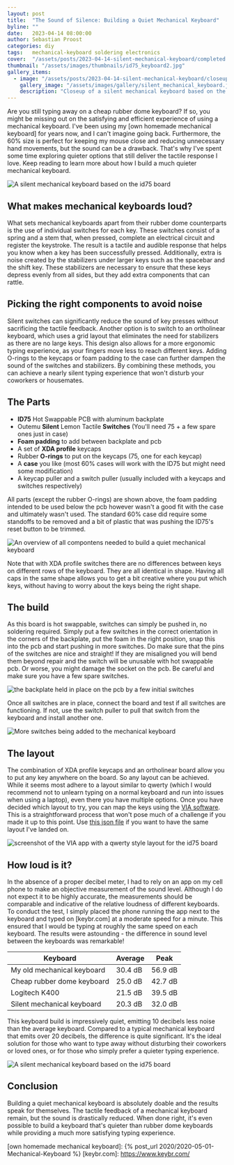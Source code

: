 ```yaml
---
layout: post
title:  "The Sound of Silence: Building a Quiet Mechanical Keyboard"
byline: ""
date:   2023-04-14 08:00:00
author: Sebastian Proost
categories: diy
tags:	mechanical-keyboard soldering electronics
cover:  "/assets/posts/2023-04-14-silent-mechanical-keyboard/completed.jpg"
thumbnail: "/assets/images/thumbnails/id75_keyboard2.jpg"
gallery_items:
  - image: "/assets/posts/2023-04-14-silent-mechanical-keyboard/closeup.jpg"
    gallery_image: "/assets/images/gallery/silent_mechanical_keyboard.jpg"
    description: "Closeup of a silent mechanical keyboard based on the id75 board."
---
```


Are you still typing away on a cheap rubber dome keyboard? If so, you might be missing out on the satisfying and 
efficient experience of using a mechanical keyboard. I've been using my [own homemade mechanical keyboard] for 
years now, and I can't imagine going back. Furthermore, the 60% size is perfect for keeping my mouse close 
and reducing unnecessary hand movements, but the sound can be a drawback. That's why I've spent some time exploring 
quieter options that still deliver the tactile response I love. Keep reading to learn more about how I build a much
quieter mechanical keyboard.

![A silent mechanical keyboard based on the id75 board](/assets/posts/2023-04-14-silent-mechanical-keyboard/completed.jpg)

## What makes mechanical keyboards loud?

What sets mechanical keyboards apart from their rubber dome counterparts is the use of individual switches for each key. 
These switches consist of a spring and a stem that, when pressed, complete an electrical circuit and register the 
keystroke. The result is a tactile and audible response that helps you know when a key has been successfully pressed.
Additionally, extra is noise created by the stabilizers under larger keys such as the spacebar and the shift key. These 
stabilizers are necessary to ensure that these keys depress evenly from all sides, but they add extra 
components that can rattle. 

## Picking the right components to avoid noise

Silent switches can significantly reduce the sound of key presses without sacrificing the tactile feedback. Another 
option is to switch to an ortholinear keyboard, which uses a grid layout that eliminates the need for stabilizers 
as there are no large keys. This design also allows for a more ergonomic typing experience, as your fingers move 
less to reach different keys. Adding O-rings to the keycaps or foam padding to the case can further dampen the sound 
of the switches and stabilizers. By combining these methods, you can achieve a nearly silent typing experience 
that won't disturb your coworkers or housemates.

## The Parts

  * **ID75** Hot Swappable PCB with aluminum backplate
  * Outemu **Silent** Lemon Tactile **Switches** (You'll need 75 + a few spare ones just in case)
  * **Foam padding** to add between backplate and pcb
  * A set of **XDA profile** keycaps
  * Rubber **O-rings** to put on the keycaps (75, one for each keycap)
  * A **case** you like (most 60% cases will work with the ID75 but might need some modification)
  * A keycap puller and a switch puller (usually included with a keycaps and switches respectively)

All parts (except the rubber O-rings) are shown above, the foam padding intended to be used below the pcb however wasn't 
a good fit with the case and ultimately wasn't used. The standard 60% case did require some standoffs to be 
removed and a bit of plastic that was pushing the ID75's reset button to be trimmed.

![An overview of all compontens needed to build a quiet mechanical keyboard](/assets/posts/2023-04-14-silent-mechanical-keyboard/parts.jpg)

Note that with XDA profile switches there are no differences between keys on different rows of the keyboard. They are 
all identical in shape. Having all caps in the same shape allows you to get a bit creative where you put which keys, 
without having to worry about the keys being the right shape. 

## The build

As this board is hot swappable, switches can simply be pushed in, no soldering required. Simply put a few switches in 
the correct orientation in the corners of the backplate, put the foam in the right position, snap this into the pcb and
start pushing in more switches. Do make sure that the pins of the switches are nice and straight! If they are misaligned
you will bend them beyond repair and the switch will be unusable with hot swappable pcb. Or worse, you might damage the
socket on the pcb. Be careful and make sure you have a few spare switches.

![the backplate held in place on the pcb by a few initial switches](/assets/posts/2023-04-14-silent-mechanical-keyboard/installing_switches.jpg)

Once all switches are in place, connect the board and test if all switches are functioning. If not, use the switch puller
to pull that switch from the keyboard and install another one.

![More switches being added to the mechanical keyboard](/assets/posts/2023-04-14-silent-mechanical-keyboard/more_switches.jpg)

## The layout

The combination of XDA profile keycaps and an ortholinear board allow you to put any key anywhere on the board. So any
layout can be achieved. While it seems most adhere to a layout similar to qwerty (which I would recommend not to unlearn
typing on a normal keyboard and run into issues when using a laptop), even there you have multiple options. Once you 
have decided which layout to try, you can map the keys using the [VIA software](https://usevia.app/). This is a straightforward process that 
won't pose much of a challenge if you made it up to this point. Use [this json file](/assets/posts/2023-04-14-silent-mechanical-keyboard/idobao_id75.layout2.json)
if you want to have the same layout I've landed on.

![screenshot of the VIA app with a qwerty style layout for the id75 board](/assets/posts/2023-04-14-silent-mechanical-keyboard/layout.png)

## How loud is it?

In the absence of a proper decibel meter, I had to rely on an app on my cell phone to make an objective measurement of 
the sound level. Although I do not expect it to be highly accurate, the measurements should be comparable and 
indicative of the relative loudness of different keyboards. To conduct the test, I simply placed the phone running the app next 
to the keyboard and typed on [keybr.com] at a moderate speed for a minute. This ensured 
that I would be typing at roughly the same speed on each keyboard. The results were astounding - the difference 
in sound level between the keyboards was remarkable!

| Keyboard                   | Average | Peak    |
|----------------------------|---------|---------|
| My old mechanical keyboard | 30.4 dB | 56.9 dB |
| Cheap rubber dome keyboard | 25.0 dB | 42.7 dB |
| Logitech K400              | 21.5 dB | 39.5 dB |
| Silent mechanical keyboard | 20.3 dB | 32.0 dB |


This keyboard build is impressively quiet, emitting 10 decibels less noise than the average keyboard. Compared to a 
typical mechanical keyboard that emits over 20 decibels, the difference is quite significant. It's the ideal solution 
for those who want to type away without disturbing their coworkers or loved ones, or for those who simply prefer a 
quieter typing experience.

![A silent mechanical keyboard based on the id75 board](/assets/posts/2023-04-14-silent-mechanical-keyboard/top.jpg)

## Conclusion

Building a quiet mechanical keyboard is absolutely doable and the results speak for themselves. The tactile 
feedback of a mechanical keyboard remain, but the sound is drastically reduced. When done right, 
it's even possible to build a keyboard that's quieter than rubber dome keyboards while providing a much more satisfying 
typing experience.

[own homemade mechanical keyboard]: {% post_url 2020/2020-05-01-Mechanical-Keyboard %}
[keybr.com]: https://www.keybr.com/
